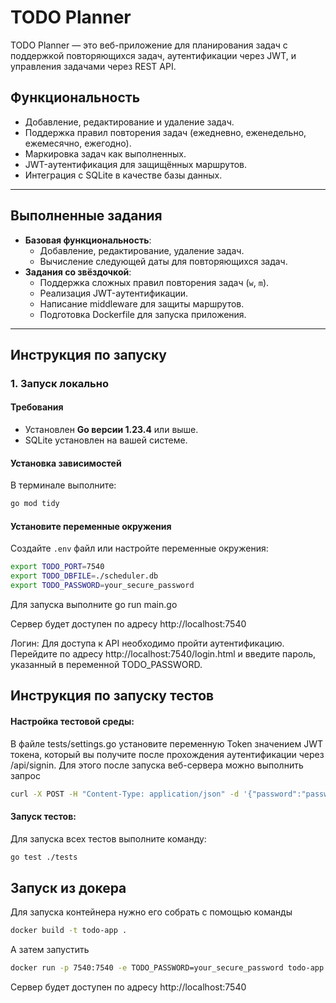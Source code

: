 # TODO Planner

TODO Planner — это веб-приложение для планирования задач с поддержкой повторяющихся задач, аутентификации через JWT, и управления задачами через REST API.

## Функциональность

- Добавление, редактирование и удаление задач.
- Поддержка правил повторения задач (ежедневно, еженедельно, ежемесячно, ежегодно).
- Маркировка задач как выполненных.
- JWT-аутентификация для защищённых маршрутов.
- Интеграция с SQLite в качестве базы данных.

---

## Выполненные задания

- **Базовая функциональность**:
  - Добавление, редактирование, удаление задач.
  - Вычисление следующей даты для повторяющихся задач.
- **Задания со звёздочкой**:
  - Поддержка сложных правил повторения задач (`w`, `m`).
  - Реализация JWT-аутентификации.
  - Написание middleware для защиты маршрутов.
  - Подготовка Dockerfile для запуска приложения.

---

## Инструкция по запуску

### 1. Запуск локально

#### Требования

- Установлен **Go версии 1.23.4** или выше.
- SQLite установлен на вашей системе.

#### Установка зависимостей
В терминале выполните:
   ```bash
   go mod tidy
   ```

#### Установите переменные окружения

Создайте `.env` файл или настройте переменные окружения:
```bash
export TODO_PORT=7540
export TODO_DBFILE=./scheduler.db
export TODO_PASSWORD=your_secure_password
```
Для запуска выполните 
go run main.go

Сервер будет доступен по адресу http://localhost:7540

Логин:
Для доступа к API необходимо пройти аутентификацию. Перейдите по адресу http://localhost:7540/login.html и введите пароль, указанный в переменной TODO_PASSWORD.



## Инструкция по запуску тестов
####	Настройка тестовой среды:
В файле tests/settings.go установите переменную Token значением JWT токена, который вы получите после прохождения аутентификации через /api/signin.
Для этого после запуска веб-сервера можно выполнить запрос 
```bash
curl -X POST -H "Content-Type: application/json" -d '{"password":"password"}' http://localhost:7540/api/signin
```

#### Запуск тестов:
Для запуска всех тестов выполните команду:
```bash
go test ./tests
```

## Запуск из докера 
Для запуска контейнера нужно его собрать с помощью команды 
```bash
docker build -t todo-app .
```

А затем запустить
```bash
docker run -p 7540:7540 -e TODO_PASSWORD=your_secure_password todo-app
```

Сервер будет доступен по адресу http://localhost:7540